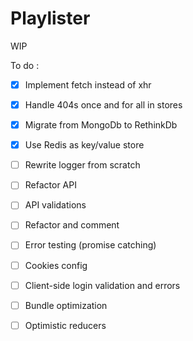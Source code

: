 # Playlister

WIP

To do :

- [x] Implement fetch instead of xhr
- [x] Handle 404s once and for all in stores
- [x] Migrate from MongoDb to RethinkDb
- [x] Use Redis as key/value store
- [ ] Rewrite logger from scratch
- [ ] Refactor API
- [ ] API validations
- [ ] Refactor and comment
- [ ] Error testing (promise catching)
- [ ] Cookies config
- [ ] Client-side login validation and errors
- [ ] Bundle optimization
- [ ] Optimistic reducers

